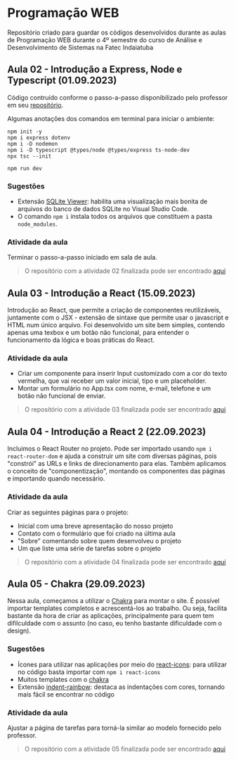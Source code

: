 # Programação WEB
Repositório criado para guardar os códigos desenvolvidos durante as aulas de Programação WEB durante o 4º semestre do curso de Análise e Desenvolvimento de Sistemas na Fatec Indaiatuba

## Aula 02 - Introdução a Express, Node e Typescript (01.09.2023)
Código contruído conforme o passo-a-passo disponibilizado pelo professor em seu [repositório](https://github.com/felipez3r0/workshop-node-ts-intro).

Algumas anotações  dos comandos em terminal para iniciar o ambiente:
```
npm init -y
npm i express dotenv
npm i -D nodemon
npm i -D typescript @types/node @types/express ts-node-dev
npx tsc --init

npm run dev
```
### Sugestões
- Extensão [SQLite Viewer](https://marketplace.visualstudio.com/items?itemName=qwtel.sqlite-viewer): habilita uma visualização mais bonita de arquivos do banco de dados SQLite no Visual Studio Code.
- O comando ```npm i``` instala todos os arquivos que constituem a pasta ```node_modules```.

### Atividade da aula
Terminar o passo-a-passo iniciado em sala de aula.
> O repositório com a atividade 02 finalizada pode ser encontrado [aqui](https://github.com/barbara-bruzon/introducao-express-node)


## Aula 03 - Introdução a React (15.09.2023)
Introdução ao React, que permite a criação de componentes reutilizáveis, juntamente com o JSX - extensão de sintaxe que permite usar o javascript e HTML num único arquivo.
Foi desenvolvido um site bem simples, contendo apenas uma texbox e um botão não funcional, para entender o funcionamento da lógica e boas práticas do React.

### Atividade da aula
- Criar um componente para inserir Input customizado com a cor do texto vermelha, que vai receber um valor inicial, tipo e um placeholder.
- Montar um formulário no App.tsx com nome, e-mail, telefone e um botão não funcional de enviar.
> O repositório com a atividade 03 finalizada pode ser encontrado [aqui](https://github.com/barbara-bruzon/intro-react)


## Aula 04 - Introdução a React 2 (22.09.2023)
Incluimos o React Router no projeto. Pode ser importado usando ```npm i react-router-dom``` e ajuda a construir um site com diversas páginas, pois "constrói" as URLs e links de direcionamento para elas. Também aplicamos o conceito de "componentização", montando os componentes das páginas e importando quando necessário.

### Atividade da aula
Criar as seguintes páginas para o projeto:
- Inicial com uma breve apresentação do nosso projeto
- Contato com o formulário que foi criado na última aula
- "Sobre" comentando sobre quem desenvolveu o projeto
- Um que liste uma série de tarefas sobre o projeto
> O repositório com a atividade 04 finalizada pode ser encontrado [aqui](https://github.com/barbara-bruzon/paginas-react)

## Aula 05 - Chakra (29.09.2023)
Nessa aula, começamos a utilizar o [Chakra](https://chakra-ui.com/) para montar o site. É possível importar templates completos e acrescentá-los ao trabalho. Ou seja, facilita bastante da hora de criar as aplicações, principalmente para quem tem difilculdade com o assunto (no caso, eu tenho bastante dificuldade com o design).

### Sugestões
- Ícones para utilizar nas aplicações por meio do [react-icons](https://react-icons.github.io/react-icons): para utilizar no código basta importar com ```npm i react-icons```
- Muitos templates com o [chakra](https://chakra-templates.dev/)
- Extensão [indent-rainbow](https://marketplace.visualstudio.com/items?itemName=oderwat.indent-rainbow): destaca as indentações com cores, tornando mais fácil se encontrar no código

### Atividade da aula
Ajustar a página de tarefas para torná-la similar ao modelo fornecido pelo professor.
> O repositório com a atividade 05 finalizada pode ser encontrado [aqui](https://github.com/barbara-bruzon/react-n-chakra)
